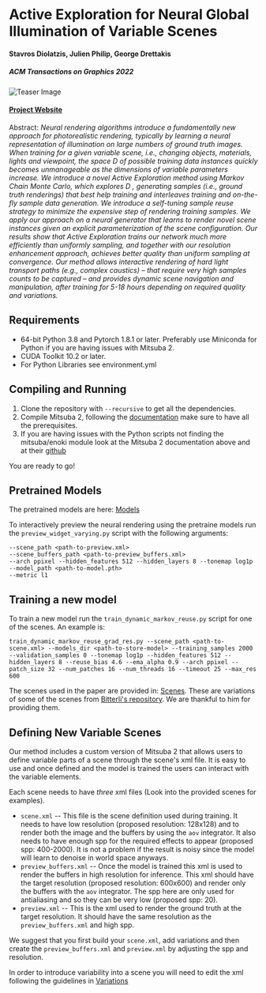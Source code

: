 # Active Exploration for Neural Global Illumination of Variable Scenes
#### Stavros Diolatzis, Julien Philip, George Drettakis
##### ACM Transactions on Graphics 2022

![Teaser Image](http://www-sop.inria.fr/reves/Basilic/2022/DPD22/teaser.jpg)

#### [Project Website](https://repo-sam.inria.fr/fungraph/active-exploration/)

Abstract: *Neural rendering algorithms introduce a fundamentally new approach for photorealistic rendering, typically by learning a neural representation of illumination on large numbers of ground truth images. When training for a given variable scene, i.e., changing objects, materials, lights and viewpoint, the space D of possible training data instances quickly becomes unmanageable as the dimensions of variable parameters increase. We introduce a novel Active Exploration method using Markov Chain Monte Carlo, which explores D , generating samples (i.e., ground truth renderings) that best help training and interleaves training and on-the-fly sample data generation. We introduce a self-tuning sample reuse strategy to minimize the expensive step of rendering training samples. We apply our approach on a neural generator that learns to render novel scene instances given an explicit parameterization of the scene configuration. Our results show that Active Exploration trains our network much more efficiently than uniformly sampling, and together with our resolution enhancement approach, achieves better quality than uniform sampling at convergence. Our method allows interactive rendering of hard light transport paths (e.g., complex caustics) – that require very high samples counts to be captured – and provides dynamic scene navigation and manipulation, after training for 5-18 hours depending on required quality and variations.*

## Requirements

* 64-bit Python 3.8 and Pytorch 1.8.1 or later. Preferably use Miniconda for Python if you are having issues with Mitsuba 2.
* CUDA Toolkit 10.2 or later.
* For Python Libraries see environment.yml

## Compiling and Running

1. Clone the repository with `--recursive` to get all the dependencies.
2. Compile Mitsuba 2, following the [documentation](https://mitsuba2.readthedocs.io/en/latest/src/getting_started/compiling.html) make sure to have all the prerequisites. 
3. If you are having issues with the Python scripts not finding the mitsuba/enoki module look at the Mitsuba 2 documentation above and at their [github](https://github.com/mitsuba-renderer/mitsuba2) 

You are ready to go!

## Pretrained Models

The pretrained models are here: [Models](./models/)

To interactively preview the neural rendering using the pretraine models run the `preview_widget_varying.py` script with the following arguments:

```
--scene_path <path-to-preview.xml> 
--scene_buffers_path <path-to-preview_buffers.xml>
--arch ppixel --hidden_features 512 --hidden_layers 8 --tonemap log1p 
--model_path <path-to-model.pth> 
--metric l1
```

## Training a new model

To train a new model run the `train_dynamic_markov_reuse.py` script for one of the scenes. An example is:

```
train_dynamic_markov_reuse_grad_res.py --scene_path <path-to-scene.xml> --models_dir <path-to-store-model> --training_samples 2000 --validation_samples 0 --tonemap log1p --hidden_features 512 --hidden_layers 8 --reuse_bias 4.6 --ema_alpha 0.9 --arch ppixel --patch_size 32 --num_patches 16 --num_threads 16 --timeout 25 --max_res 600
```

The scenes used in the paper are provided in: [Scenes](./scenes/). These are variations of some of the scenes from [Bitterli's repository](https://benedikt-bitterli.me/resources/). We are thankful to him for providing them.

## Defining New Variable Scenes

Our method includes a custom version of Mitsuba 2 that allows users to define variable parts of a scene through the scene's xml file. It is easy to use and once defined and the model is trained the users can interact with the variable elements.

Each scene needs to have *three* xml files (Look into the provided scenes for examples).
* `scene.xml` -- This file is the scene definition used during training. It needs to have low resolution (proposed resolution: 128x128) and to render both the image and the buffers by using the `aov` integrator. It also needs to have enough spp for the required effects to appear (proposed spp: 400-2000). It is not a problem if the result is noisy since the model will learn to denoise in world space anyways.
* `preview_buffers.xml` -- Once the model is trained this xml is used to render the buffers in high resolution for inference. This xml should have the target resolution (proposed resolution: 600x600) and render only the buffers with the `aov` integrator. The spp here are only used for antialiasing and so they can be very low (proposed spp: 20).
* `preview.xml` -- This is the xml used to render the ground truth at the target resolution. It should have the same resolution as the `preview_buffers.xml` and high spp.

We suggest that you first build your `scene.xml`, add variations and then create the `preview_buffers.xml` and `preview.xml` by adjusting the spp and resolution.

In order to introduce variability into a scene you will need to edit the xml following the guidelines in [Variations](./docs/variations.md)

